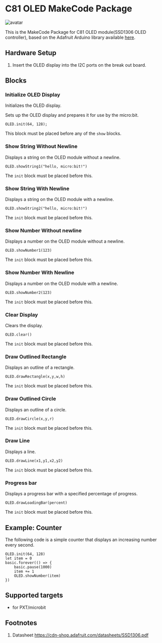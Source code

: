 # C81 OLED MakeCode Package 

![avatar](https://raw.githubusercontent.com/thireyes/pxt-c81-oled-ssd1306/master/icon.png)

This is the MakeCode Package for C81 OLED module(SSD1306 OLED controller), based on the Adafruit Arduino library available [here](https://github.com/adafruit/Adafruit_SSD1306).

## Hardware Setup
1. Insert the OLED display into the I2C ports on the break out board.

## Blocks
### Initialize OLED Display
Initializes the OLED display.

Sets up the OLED display and prepares it for use by the micro:bit.

```sig
OLED.init(64, 128);
```

This block must be placed before any of the ``show`` blocks.

### Show String Without Newline
Displays a string on the OLED module without a newline.

```sig
OLED.showString1("hello, micro:bit!")
```

The ``init`` block must be placed before this.

### Show String With Newline
Displays a string on the OLED module with a newline.

```sig
OLED.showString2("hello, micro:bit!")
```

The ``init`` block must be placed before this.


### Show Number Without newline
Displays a number on the OLED module without a newline.

```sig
OLED.showNumber1(123)
```

The ``init`` block must be placed before this.


### Show Number With Newline
Displays a number on the OLED module with a newline.

```sig
OLED.showNumber2(123)
```

The ``init`` block must be placed before this.


### Clear Display
Clears the display.

```sig
OLED.clear()
```

The ``init`` block must be placed before this.

### Draw Outlined Rectangle
Displays an outline of a rectangle.

```sig
OLED.drawRectangle(x,y,w,h)
```

The ``init`` block must be placed before this.


### Draw Outlined Circle
Displays an outline of a circle.

```sig
OLED.drawCircle(x,y,r)
```

The ``init`` block must be placed before this.


### Draw Line
Displays a line.

```sig
OLED.drawLine(x1,y1,x2,y2)
```

The ``init`` block must be placed before this.


### Progress bar
Displays a progress bar with a specified percentage of progress.

```sig
OLED.drawLoadingBar(percent)
```

The ``init`` block must be placed before this.


## Example: Counter
The following code is a simple counter that displays an increasing number every second.

```blocks
OLED.init(64, 128)
let item = 0
basic.forever(() => {
    basic.pause(1000)
    item += 1
    OLED.showNumber(item)
})
```

## Supported targets

* for PXT/microbit

## Footnotes

1.  Datasheet https://cdn-shop.adafruit.com/datasheets/SSD1306.pdf
